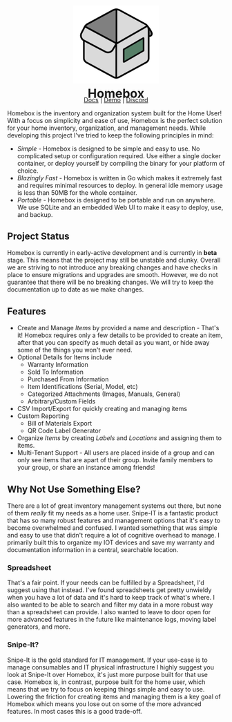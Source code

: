 <h1 align="center">
  <br>
  <img src="assets/img/lilbox.svg" width="200px">
  <br>
  Homebox
  <br>
</h1>
<p align="center" style="width: 100; margin-top: -30px;">
   <a href="https://hay-kot.github.io/homebox/">Docs</a>
   |
   <a href="https://homebox.fly.dev">Demo</a>
   |
   <a href="https://discord.gg/tuncmNrE4z">Discord</a>
</p>



Homebox is the inventory and organization system built for the Home User! With a focus on simplicity and ease of use, Homebox is the perfect solution for your home inventory, organization, and management needs. While developing this project I've tried to keep the following principles in mind:

- _Simple_ - Homebox is designed to be simple and easy to use. No complicated setup or configuration required. Use either a single docker container, or deploy yourself by compiling the binary for your platform of choice.
- _Blazingly Fast_ - Homebox is written in Go which makes it extremely fast and requires minimal resources to deploy. In general idle memory usage is less than 50MB for the whole container.
- _Portable_ - Homebox is designed to be portable and run on anywhere. We use SQLite and an embedded Web UI to make it easy to deploy, use, and backup.

## Project Status

Homebox is currently in early-active development and is currently in **beta** stage. This means that the project may still be unstable and clunky. Overall we are striving to not introduce any breaking changes and have checks in place to ensure migrations and upgrades are smooth. However, we do not guarantee that there will be no breaking changes. We will try to keep the documentation up to date as we make changes.

## Features

- Create and Manage _Items_ by provided a name and description - That's it! Homebox requires only a few details to be provided to create an item, after that you can specify as much detail as you want, or hide away some of the things you won't ever need.
- Optional Details for Items include
    - Warranty Information
    - Sold To Information
    - Purchased From Information
    - Item Identifications (Serial, Model, etc)
    - Categorized Attachments (Images, Manuals, General)
    - Arbitrary/Custom Fields
- CSV Import/Export for quickly creating and managing items
- Custom Reporting
  - Bill of Materials Export
  - QR Code Label Generator
- Organize _Items_ by creating _Labels_ and _Locations_ and assigning them to items.
- Multi-Tenant Support - All users are placed inside of a group and can only see items that are apart of their group. Invite family members to your group, or share an instance among friends!


## Why Not Use Something Else?

There are a lot of great inventory management systems out there, but none of them _really_ fit my needs as a home user. Snipe-IT is a fantastic product that has so many robust features and management options that it's easy to become overwhelmed and confused. I wanted something that was simple and easy to use that didn't require a lot of cognitive overhead to manage. I primarily built this to organize my IOT devices and save my warranty and documentation information in a central, searchable location.

### Spreadsheet

That's a fair point. If your needs can be fulfilled by a Spreadsheet, I'd suggest using that instead. I've found spreadsheets get pretty unwieldy when you have a lot of data and it's hard to keep track of what's where. I also wanted to be able to search and filter my data in a more robust way than a spreadsheet can provide. I also wanted to leave to door open for more advanced features in the future like maintenance logs, moving label generators, and more.

### Snipe-It?

Snipe-It is the gold standard for IT management. If your use-case is to manage consumables and IT physical infrastructure I highly suggest you look at Snipe-It over Homebox, it's just more purpose built for that use case. Homebox is, in contrast, purpose built for the home user, which means that we try to focus on keeping things simple and easy to use. Lowering the friction for creating items and managing them is a key goal of Homebox which means you lose out on some of the more advanced features. In most cases this is a good trade-off.
